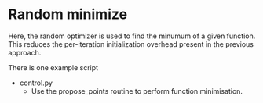 # Random minimize
Here, the random optimizer is used to find the minumum of a given function. This reduces the per-iteration initialization overhead present in the previous approach.

There is one example script
- control.py
    - Use the propose_points routine to perform function minimisation.